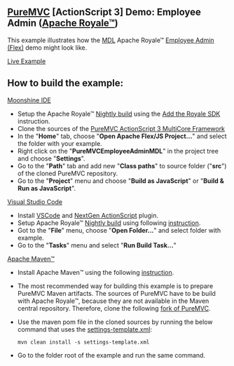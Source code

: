 ## [PureMVC](http://puremvc.github.com/) [ActionScript 3] Demo: Employee Admin ([Apache Royale™](http://royale.apache.org/))
This example illustrates how the [MDL](https://github.com/apache/royale-asjs/tree/develop/frameworks/projects/MaterialDesignLite/src/main/royale/org/apache/royale/mdl) Apache Royale™ [Employee Admin (Flex)](https://github.com/PureMVC/puremvc-as3-demo-flex-employeeadmin/) demo might look like.

[Live Example](https://transpiledactionscript.com/examples/PureMVCEmployeeAdminMDL/)

## How to build the example:

[Moonshine IDE](http://moonshine-ide.com/)
   - Setup the Apache Royale™ [Nightly build](http://royale.apache.org/download/) using the [Add the Royale SDK](https://github.com/apache/royale-asjs/wiki/Moonshine-IDE#add-the-royale-sdk) instruction. 
   - Clone the sources of the [PureMVC ActionScript 3 MultiCore Framework](https://github.com/PureMVC/puremvc-as3-multicore-framework)
   - In the "**Home**" tab, choose "**Open Apache Flex/JS Project...**" and select the folder with your example. 
   - Right click on the "**PureMVCEmployeeAdminMDL**" in the project tree and choose "**Settings**".
   - Go to the "**Path**" tab and add new "**Class paths**" to source folder ("**src**") of the cloned PureMVC repository.
   - Go to the "**Project**" menu and choose "**Build as JavaScript**" or "**Build & Run as JavaScript**".

[Visual Studio Code](https://nextgenactionscript.com/)
   - Install [VSCode](https://code.visualstudio.com/) and [NextGen ActionScript](https://github.com/BowlerHatLLC/vscode-nextgenas/wiki/Install-the-ActionScript-and-MXML-extension-for-Visual-Studio-Code) plugin.
   - Setup Apache Royale™ [Nightly build](http://royale.apache.org/download/) using following [instruction](https://github.com/BowlerHatLLC/vscode-nextgenas/wiki/Choose-an-ActionScript-SDK-for-the-current-workspace-in-Visual-Studio-Code).
   - Got to the "**File**" menu, choose "**Open Folder...**" and select folder with example.
   - Go to the "**Tasks**" menu and select "**Run Build Task...**"

[Apache Maven™](https://maven.apache.org/)

  - Install Apache Maven™ using the following [instruction](https://maven.apache.org/install.html).
  - The most recommended way for building this example is to prepare PureMVC Maven artifacts. The sources of PureMVC have to be build with Apache Royale™, because they are not available in the Maven central repository. Therefore, clone the following [fork of PureMVC](https://github.com/piotrzarzycki21/puremvc-as3-multicore-framework).
  - Use the maven pom file in the cloned sources by running the below command that uses the [settings-template.xml](https://github.com/apache/royale-asjs/blob/develop/settings-template.xml):
  
        mvn clean install -s settings-template.xml
        
  - Go to the folder root of the example and run the same command.
